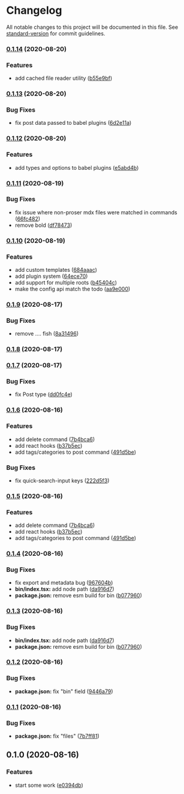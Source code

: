 # Changelog

All notable changes to this project will be documented in this file. See [standard-version](https://github.com/conventional-changelog/standard-version) for commit guidelines.

### [0.1.14](https://github.com/proser-js/proser/compare/v0.1.13...v0.1.14) (2020-08-20)

### Features

- add cached file reader utility ([b55e9bf](https://github.com/proser-js/proser/commit/b55e9bf646b05d3436eef1b7f90e606e27ac08c0))

### [0.1.13](https://github.com/proser-js/proser/compare/v0.1.12...v0.1.13) (2020-08-20)

### Bug Fixes

- fix post data passed to babel plugins ([6d2e11a](https://github.com/proser-js/proser/commit/6d2e11a0ec1e393d78f089dc91a1577fe50bfa2a))

### [0.1.12](https://github.com/proser-js/proser/compare/v0.1.11...v0.1.12) (2020-08-20)

### Features

- add types and options to babel plugins ([e5abd4b](https://github.com/proser-js/proser/commit/e5abd4bbddad12a7681bff16f5072f95e79daa8c))

### [0.1.11](https://github.com/proser-js/proser/compare/v0.1.10...v0.1.11) (2020-08-19)

### Bug Fixes

- fix issue where non-proser mdx files were matched in commands ([66fc482](https://github.com/proser-js/proser/commit/66fc4822c40ba3961820a6e1f4078ea619c21038))
- remove bold ([df78473](https://github.com/proser-js/proser/commit/df78473d80ef4e3534e93f3c05a9726bd05e2c81))

### [0.1.10](https://github.com/proser-js/proser/compare/v0.1.9...v0.1.10) (2020-08-19)

### Features

- add custom templates ([684aaac](https://github.com/proser-js/proser/commit/684aaacf8efad81c79137d66c6422f302dfb2220))
- add plugin system ([64ece70](https://github.com/proser-js/proser/commit/64ece709ec774511342e32f596c261673357b299))
- add support for multiple roots ([b45404c](https://github.com/proser-js/proser/commit/b45404cb7d22771f3413648c78dff6bf1f9adf20))
- make the config api match the todo ([aa9e000](https://github.com/proser-js/proser/commit/aa9e000d268e98566d6361abcc7d787b926942e3))

### [0.1.9](https://github.com/jaredLunde/proser/compare/v0.1.8...v0.1.9) (2020-08-17)

### Bug Fixes

- remove .... fish ([8a31496](https://github.com/jaredLunde/proser/commit/8a31496d8640a62f924ec2e4b7f7c6bb3da191f3))

### [0.1.8](https://github.com/jaredLunde/proser/compare/v0.1.7...v0.1.8) (2020-08-17)

### [0.1.7](https://github.com/jaredLunde/proser/compare/v0.1.6...v0.1.7) (2020-08-17)

### Bug Fixes

- fix Post type ([dd0fc4e](https://github.com/jaredLunde/proser/commit/dd0fc4e8bf5d7e7321a52413bccad568c2f481d8))

### [0.1.6](https://github.com/jaredLunde/proser/compare/v0.1.4...v0.1.6) (2020-08-16)

### Features

- add delete command ([7b4bca6](https://github.com/jaredLunde/proser/commit/7b4bca665d53ebec19d8f9836666fd2bf4d99d87))
- add react hooks ([b37b5ec](https://github.com/jaredLunde/proser/commit/b37b5eca8579c5fa89a6cb06728ebefc3ba74f83))
- add tags/categories to post command ([491d5be](https://github.com/jaredLunde/proser/commit/491d5be62d7aebb61db495ca441059a50f3ea015))

### Bug Fixes

- fix quick-search-input keys ([222d5f3](https://github.com/jaredLunde/proser/commit/222d5f31232f26e47060dd959b7979e3e6dae360))

### [0.1.5](https://github.com/jaredLunde/proser/compare/v0.1.4...v0.1.5) (2020-08-16)

### Features

- add delete command ([7b4bca6](https://github.com/jaredLunde/proser/commit/7b4bca665d53ebec19d8f9836666fd2bf4d99d87))
- add react hooks ([b37b5ec](https://github.com/jaredLunde/proser/commit/b37b5eca8579c5fa89a6cb06728ebefc3ba74f83))
- add tags/categories to post command ([491d5be](https://github.com/jaredLunde/proser/commit/491d5be62d7aebb61db495ca441059a50f3ea015))

### [0.1.4](https://github.com/jaredLunde/proser/compare/v0.1.2...v0.1.4) (2020-08-16)

### Bug Fixes

- fix export and metadata bug ([967604b](https://github.com/jaredLunde/proser/commit/967604bc85092aba902eb4de4bd5f2329c35a7ab))
- **bin/index.tsx:** add node path ([da916d7](https://github.com/jaredLunde/proser/commit/da916d7869f223a81b11c7efafc2899b75ba8a7e))
- **package.json:** remove esm build for bin ([b077960](https://github.com/jaredLunde/proser/commit/b077960af56abeb0e1163dd68b3df599307fd78e))

### [0.1.3](https://github.com/jaredLunde/proser/compare/v0.1.2...v0.1.3) (2020-08-16)

### Bug Fixes

- **bin/index.tsx:** add node path ([da916d7](https://github.com/jaredLunde/proser/commit/da916d7869f223a81b11c7efafc2899b75ba8a7e))
- **package.json:** remove esm build for bin ([b077960](https://github.com/jaredLunde/proser/commit/b077960af56abeb0e1163dd68b3df599307fd78e))

### [0.1.2](https://github.com/jaredLunde/proser/compare/v0.1.1...v0.1.2) (2020-08-16)

### Bug Fixes

- **package.json:** fix "bin" field ([9446a79](https://github.com/jaredLunde/proser/commit/9446a79983f9392c048e49893a13f7fe5b5274f4))

### [0.1.1](https://github.com/jaredLunde/proser/compare/v0.1.0...v0.1.1) (2020-08-16)

### Bug Fixes

- **package.json:** fix "files" ([7b7ff81](https://github.com/jaredLunde/proser/commit/7b7ff8141939ed7c2d770773ac268736527ef032))

## 0.1.0 (2020-08-16)

### Features

- start some work ([e0394db](https://github.com/jaredLunde/proser/commit/e0394dbb63c25b5d6c38f5896cf886583ba3e8b3))
